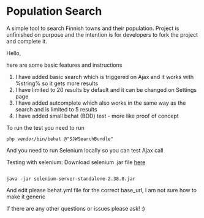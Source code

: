 Population Search
=================
A simple tool to search Finnish towns and their population. Project is unfinished on purpose and the intention is for developers to fork the project and complete it.


Hello,

here are some basic features and instructions

1. I have added basic search which is triggered on Ajax and it works with %string% so it gets more results
2. I have limited to 20 results by default and it can be changed on Settings page
3. I have added autcomplete which also works in the same way as the search and is limited to 5 results
4. I have added small behat (BDD) test - more like proof of concept


To run the test you need to run

```
php vendor/bin/behat @"SJWSearchBundle"

```

And you need to run Selenium locally so you can test Ajax call

Testing with selenium:
Download selenium .jar file [here](http://www.seleniumhq.org/download/)

```

java -jar selenium-server-standalone-2.38.0.jar

```

And edit please behat.yml file for the correct base_url, I am not sure how to make it generic


If there are any other questions or issues please ask! :)